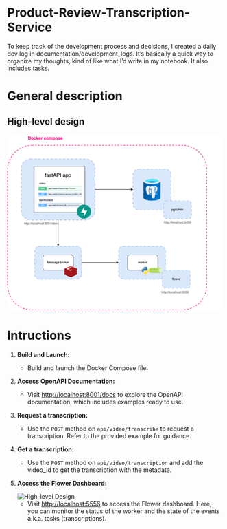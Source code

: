 # Product-Review-Transcription-Service

To keep track of the development process and decisions, I created a daily dev log in documentation/development_logs. It’s basically a quick way to organize my thoughts, kind of like what I’d write in my notebook. It also includes tasks.

# General description

## High-level design

<img src="./documentation/diagrams/hld.png" alt="High-level Design" width="500"/>

# Intructions

1. **Build and Launch:**

   - Build and launch the Docker Compose file.

2. **Access OpenAPI Documentation:**

   - Visit [http://localhost:8001/docs](http://localhost:8001/docs) to explore the OpenAPI documentation, which includes examples ready to use.

3. **Request a transcription:**

   - Use the `POST` method on `api/video/transcribe` to request a transcription. Refer to the provided example for guidance.

4. **Get a transcription:**

   - Use the `POST` method on `api/video/transcription` and add the video_id to get the transcription with the metadata.

5. **Access the Flower Dashboard:**

   <img src="./docs/flower_dashboard.png" alt="High-level Design" width="700"/>

   - Visit [http://localhost:5556](http://localhost:5556) to access the Flower dashboard. Here, you can monitor the status of the worker and the state of the events a.k.a. tasks (transcriptions).
